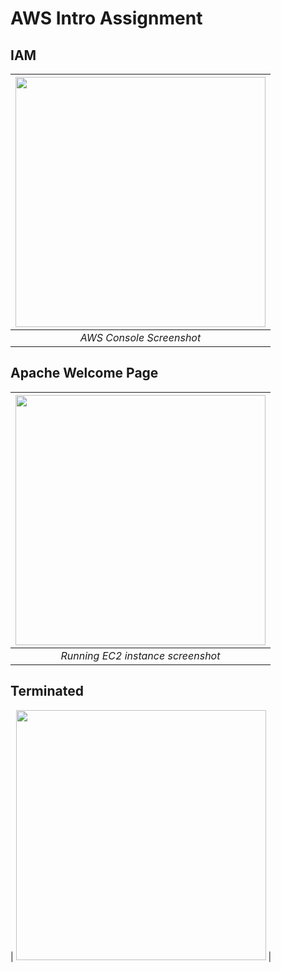 # AWS Intro Assignment

## IAM

| <img src="https://github.com/illinoistech-itm/pjain24/blob/master/Cloud%20Computing/ITMO-544/Week-4/images/user.PNG" alt="" style="width: 400px;"/> |
|:--:| 
| *AWS Console Screenshot* |


## Apache Welcome Page

| <img src="https://github.com/illinoistech-itm/pjain24/blob/master/Cloud%20Computing/ITMO-544/Week-4/images/Apache.PNG" alt="" style="width: 400px;"/> |
|:--:| 
| *Running EC2 instance screenshot* |


## Terminated



| <img src="https://github.com/illinoistech-itm/pjain24/blob/master/Cloud%20Computing/ITMO-544/Week-4/images/terminated1.PNG" alt="" style="width: 400px;"/> |
